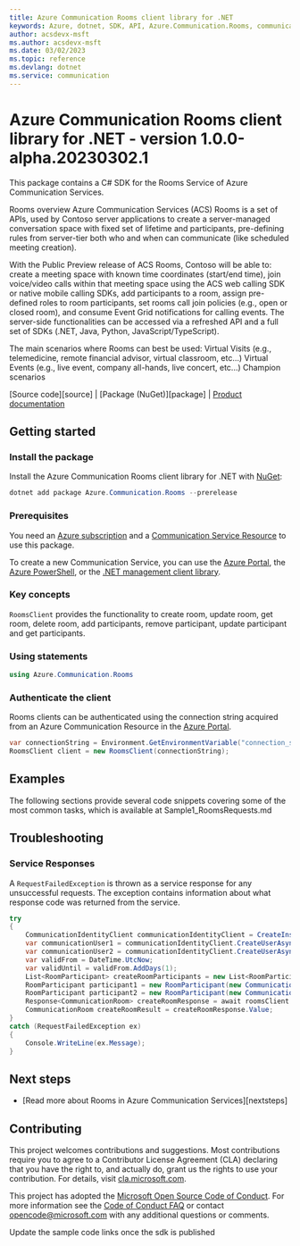 ```yaml
---
title: Azure Communication Rooms client library for .NET
keywords: Azure, dotnet, SDK, API, Azure.Communication.Rooms, communication
author: acsdevx-msft
ms.author: acsdevx-msft
ms.date: 03/02/2023
ms.topic: reference
ms.devlang: dotnet
ms.service: communication
---
```

# Azure Communication Rooms client library for .NET - version 1.0.0-alpha.20230302.1 


This package contains a C# SDK for the Rooms Service of Azure Communication Services.

Rooms overview
    Azure Communication Services (ACS) Rooms is a set of APIs, used by Contoso server applications to create a server-managed conversation space with fixed set of lifetime and participants, pre-defining rules from server-tier both who and when can communicate (like scheduled meeting creation).

With the Public Preview release of ACS Rooms, Contoso will be able to:
    create a meeting space with known time coordinates (start/end time),
    join voice/video calls within that meeting space using the ACS web calling SDK or native mobile calling SDKs,
    add participants to a room,
    assign pre-defined roles to room participants,
    set rooms call join policies (e.g., open or closed room), and
    consume Event Grid notifications for calling events.
    The server-side functionalities can be accessed via a refreshed API and a full set of SDKs (.NET, Java, Python, JavaScript/TypeScript).

The main scenarios where Rooms can best be used:
    Virtual Visits (e.g., telemedicine, remote financial advisor, virtual classroom, etc...)
    Virtual Events (e.g., live event, company all-hands, live concert, etc...)
    Champion scenarios


[Source code][source] | [Package (NuGet)][package] | [Product documentation][product_docs]
## Getting started

### Install the package
Install the Azure Communication Rooms client library for .NET with [NuGet][nuget]:

```PowerShell
dotnet add package Azure.Communication.Rooms --prerelease
``` 

### Prerequisites
You need an [Azure subscription][azure_sub] and a [Communication Service Resource][communication_resource_docs] to use this package.

To create a new Communication Service, you can use the [Azure Portal][communication_resource_create_portal], the [Azure PowerShell][communication_resource_create_power_shell], or the [.NET management client library][communication_resource_create_net].

### Key concepts
`RoomsClient` provides the functionality to create room, update room, get room, delete room, add participants, remove participant, update participant and get participants.

### Using statements
```C# Snippet:Azure_Communication_Rooms_Tests_UsingStatements
using Azure.Communication.Rooms
```

### Authenticate the client
Rooms clients can be authenticated using the connection string acquired from an Azure Communication Resource in the [Azure Portal][azure_portal].

```C# Snippet:Azure_Communication_Rooms_Tests_Samples_CreateRoomsClient
var connectionString = Environment.GetEnvironmentVariable("connection_string") // Find your Communication Services resource in the Azure portal
RoomsClient client = new RoomsClient(connectionString);
```

## Examples

The following sections provide several code snippets covering some of the most common tasks, which is available at Sample1_RoomsRequests.md

## Troubleshooting
### Service Responses
A `RequestFailedException` is thrown as a service response for any unsuccessful requests. The exception contains information about what response code was returned from the service.
```C# Snippet:Azure_Communication_RoomsClient_Tests_Troubleshooting
try
{
    CommunicationIdentityClient communicationIdentityClient = CreateInstrumentedCommunicationIdentityClient();
    var communicationUser1 = communicationIdentityClient.CreateUserAsync().Result.Value.Id;
    var communicationUser2 = communicationIdentityClient.CreateUserAsync().Result.Value.Id;
    var validFrom = DateTime.UtcNow;
    var validUntil = validFrom.AddDays(1);
    List<RoomParticipant> createRoomParticipants = new List<RoomParticipant>();
    RoomParticipant participant1 = new RoomParticipant(new CommunicationUserIdentifier(communicationUser1), RoleType.Presenter);
    RoomParticipant participant2 = new RoomParticipant(new CommunicationUserIdentifier(communicationUser2), RoleType.Attendee);
    Response<CommunicationRoom> createRoomResponse = await roomsClient.CreateRoomAsync(validFrom, validUntil, RoomJoinPolicy.InviteOnly, createRoomParticipants);
    CommunicationRoom createRoomResult = createRoomResponse.Value;
}
catch (RequestFailedException ex)
{
    Console.WriteLine(ex.Message);
}
```

## Next steps
- [Read more about Rooms in Azure Communication Services][nextsteps]

## Contributing
This project welcomes contributions and suggestions. Most contributions require you to agree to a Contributor License Agreement (CLA) declaring that you have the right to, and actually do, grant us the rights to use your contribution. For details, visit [cla.microsoft.com][cla].

This project has adopted the [Microsoft Open Source Code of Conduct][coc]. For more information see the [Code of Conduct FAQ][coc_faq] or contact [opencode@microsoft.com][coc_contact] with any additional questions or comments.

<!-- LINKS -->
[azure_sub]: https://azure.microsoft.com/free/dotnet/
[azure_portal]: https://portal.azure.com
[cla]: https://cla.microsoft.com
[coc]: https://opensource.microsoft.com/codeofconduct/
[coc_faq]: https://opensource.microsoft.com/codeofconduct/faq/
[coc_contact]: mailto:opencode@microsoft.com
[communication_resource_docs]: /azure/communication-services/quickstarts/create-communication-resource?tabs=windows&pivots=platform-azp
[communication_resource_create_portal]:  /azure/communication-services/quickstarts/create-communication-resource?tabs=windows&pivots=platform-azp
[communication_resource_create_power_shell]: /powershell/module/az.communication/new-azcommunicationservice
[communication_resource_create_net]: /azure/communication-services/quickstarts/create-communication-resource?tabs=windows&pivots=platform-net
[product_docs]: /azure/communication-services/overview
[nuget]: https://www.nuget.org/

<!-- TODO -->
Update the sample code links once the sdk is published

